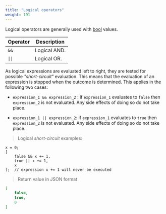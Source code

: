 ```yaml
---
title: "Logical operators"
weight: 191
---
```


Logical operators are generally used with [bool](../../data-types/bool) values.

Operator | Description
-------- | -----------
`&&` | Logical AND.
`\|\|` | Logical OR.

As logical expressions are evaluated left to right, they are tested for possible *"short-circuit"* evaluation. This means that the evaluation of an expression is stopped when the outcome is determined. This applies in the following two cases:

* `expression_1 && expression_2` : if `expression_1` evaluates to `false` then `expression_2` is not evaluated. Any side effects of doing so do not take place.

* `expression_1 || expression_2`: if `expression_1` evaluates to `true` then `expression_2` is not evaluated. Any side effects of doing so do not take place.

> Logical *short-circuit* examples:

```thingsdb,json_response
x = 0;
[
    false && x += 1,
    true || x += 1,
    x
];  // expression x += 1 will never be executed
```

> Return value in JSON format

```json
[
    false,
    true,
    0
]
```
